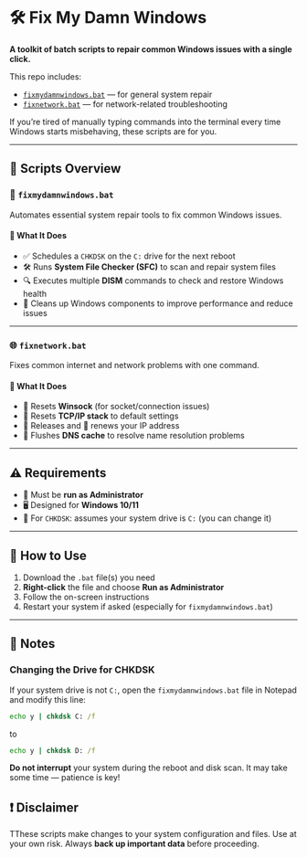 # 🛠️ Fix My Damn Windows

**A toolkit of batch scripts to repair common Windows issues with a single click.**

This repo includes:

- [`fixmydamnwindows.bat`](./fixmydamnwindows.bat) — for general system repair  
- [`fixnetwork.bat`](./fixnetwork.bat) — for network-related troubleshooting

If you’re tired of manually typing commands into the terminal every time Windows starts misbehaving, these scripts are for you.

---

## 📂 Scripts Overview

### 🔧 `fixmydamnwindows.bat`

Automates essential system repair tools to fix common Windows issues.

#### 🧰 What It Does

- ✅ Schedules a `CHKDSK` on the `C:` drive for the next reboot  
- 🛠️ Runs **System File Checker (SFC)** to scan and repair system files  
- 🔍 Executes multiple **DISM** commands to check and restore Windows health  
- 🧹 Cleans up Windows components to improve performance and reduce issues

---

### 🌐 `fixnetwork.bat`

Fixes common internet and network problems with one command.

#### 🧰 What It Does

- 🔁 Resets **Winsock** (for socket/connection issues)  
- 📡 Resets **TCP/IP stack** to default settings  
- 📴 Releases and 🔄 renews your IP address  
- 🧠 Flushes **DNS cache** to resolve name resolution problems

---

## ⚠️ Requirements

- 🛑 Must be **run as Administrator**
- 🖥️ Designed for **Windows 10/11**
- 🧩 For `CHKDSK`: assumes your system drive is `C:` (you can change it)

---

## 🚀 How to Use

1. Download the `.bat` file(s) you need
2. **Right-click** the file and choose **Run as Administrator**
3. Follow the on-screen instructions
4. Restart your system if asked (especially for `fixmydamnwindows.bat`)

---

## 📝 Notes

### Changing the Drive for CHKDSK

If your system drive is not `C:`, open the `fixmydamnwindows.bat` file in Notepad and modify this line:

```bat
echo y | chkdsk C: /f
  ```

  to

  ```bat
  echo y | chkdsk D: /f
  ```

**Do not interrupt** your system during the reboot and disk scan. It may take some time — patience is key!

## ❗ Disclaimer

TThese scripts make changes to your system configuration and files.
Use at your own risk. Always **back up important data** before proceeding.
